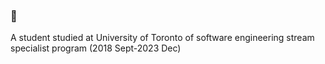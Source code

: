 ### 👋

A student studied at University of Toronto of software engineering stream specialist program (2018 Sept-2023 Dec)
